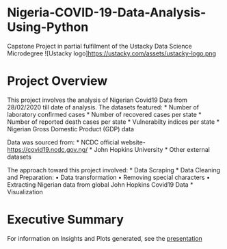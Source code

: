 # Nigeria-COVID-19-Data-Analysis-Using-Python
Capstone Project in partial fulfilment of the Ustacky Data Science Microdegree
![Ustacky logo]https://ustacky.com/assets/ustacky-logo.png

# Project Overview
This project involves the analysis of Nigerian Covid19 Data from 28/02/2020 till date of analysis.
The datasets featured:
	* Number of laboratory confirmed cases
	* Number of recovered cases per state
	* Number of reported death cases per state
	* Vulnerabilty indices per state
	* Nigerian Gross Domestic Product (GDP) data

Data was sourced from:
	* NCDC official website-  https://covid19.ncdc.gov.ng/
	* John Hopkins University
	* Other external datasets

The approach toward this project involved:
	* Data Scraping
	* Data Cleaning and Preparation:
		• Data transformation
		• Removing special characters
		• Extracting Nigerian data from global John Hopkins Covid19 Data
	* Visualization

# Executive Summary
For information on Insights and Plots generated, see the [presentation](https://github.com/Hil-dred/Nigeria-COVID-19-Data-Analysis-Using-Python/blob/main/Nig_Covid19_Analysis_summary.pdf)
		

